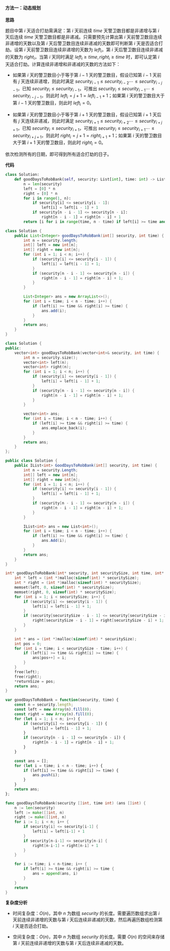 #### 方法一：动态规划

**思路**

题目中第 $i$ 天适合打劫需满足：第 $i$ 天前连续 $\textit{time}$ 天警卫数目都是非递增与第 $i$ 天后连续 $\textit{time}$ 天警卫数目都是非递减。只需要预先计算出第 $i$ 天前警卫数目连续非递增的天数以及第 $i$ 天后警卫数目连续非递减的天数即可判断第 $i$ 天是否适合打劫。设第 $i$ 天前警卫数目连续非递增的天数为 $\textit{left}_i$，第 $i$ 天后警卫数目连续非递减的天数为 $\textit{right}_i$，当第 $i$ 天同时满足 $\textit{left}_i \ge \textit{time},\textit{right}_i \ge \textit{time}$ 时，即可认定第 $i$ 天适合打劫。计算连续非递增和非递减的天数的方法如下：

+ 如果第 $i$ 天的警卫数目小于等于第 $i-1$ 天的警卫数目，假设已知第 $i-1$ 天前有 $j$ 天连续非递增，则此时满足 $\textit{security}_{i-1} \le \textit{security}_{i-2} \cdots \le \textit{security}_{i-j-1}$，已知 $\textit{security}_i \le \textit{security}_{i-1}$，可推出 $\textit{security}_{i} \le \textit{security}_{i-1} \cdots \le \textit{security}_{i-j-1}$，则此时 $\textit{left}_i = j + 1 = \textit{left}_{i-1} + 1$；如果第 $i$ 天的警卫数目大于第 $i-1$ 天的警卫数目，则此时 $\textit{left}_i = 0$。

+ 如果第 $i$ 天的警卫数目小于等于第 $i+1$ 天的警卫数目，假设已知第 $i+1$ 天后有 $j$ 天连续非递减，则此时满足 $\textit{security}_{i+1} \le \textit{security}_{i+2} \cdots \le \textit{security}_{i+j+1}$，已知 $\textit{security}_i \le \textit{security}_{i+1}$，可推出 $\textit{security}_{i} \le \textit{security}_{i+1} \cdots \le \textit{security}_{i+j+1}$，则此时 $\textit{right}_i = j + 1 = \textit{right}_{i+1} + 1$；如果第 $i$ 天的警卫数目大于第 $i+1$ 天的警卫数目，则此时 $\textit{right}_i = 0$。

依次检测所有的日期，即可得到所有适合打劫的日子。

**代码**

```Python [sol1-Python3]
class Solution:
    def goodDaysToRobBank(self, security: List[int], time: int) -> List[int]:
        n = len(security)
        left = [0] * n
        right = [0] * n
        for i in range(1, n):
            if security[i] <= security[i - 1]:
                left[i] = left[i - 1] + 1
            if security[n - i - 1] <= security[n - i]:
                right[n - i - 1] = right[n - i] + 1
        return [i for i in range(time, n - time) if left[i] >= time and right[i] >= time]
```

```Java [sol1-Java]
class Solution {
    public List<Integer> goodDaysToRobBank(int[] security, int time) {
        int n = security.length;
        int[] left = new int[n];
        int[] right = new int[n];
        for (int i = 1; i < n; i++) {
            if (security[i] <= security[i - 1]) {
                left[i] = left[i - 1] + 1;
            }
            if (security[n - i - 1] <= security[n - i]) {
                right[n - i - 1] = right[n - i] + 1;
            }
        }

        List<Integer> ans = new ArrayList<>();
        for (int i = time; i < n - time; i++) {
            if (left[i] >= time && right[i] >= time) {
                ans.add(i);    
            }
        }
        return ans;
    }
}
```

```C++ [sol1-C++]
class Solution {
public:
    vector<int> goodDaysToRobBank(vector<int>& security, int time) {
        int n = security.size();
        vector<int> left(n);
        vector<int> right(n);
        for (int i = 1; i < n; i++) {
            if (security[i] <= security[i - 1]) {
                left[i] = left[i - 1] + 1;
            }
            if (security[n - i - 1] <= security[n - i]) {
                right[n - i - 1] = right[n - i] + 1;
            }
        }

        vector<int> ans;
        for (int i = time; i < n - time; i++) {
            if (left[i] >= time && right[i] >= time) {
                ans.emplace_back(i);
            }
        }
        return ans;
    }
};
```

```C# [sol1-C#]
public class Solution {
    public IList<int> GoodDaysToRobBank(int[] security, int time) {
        int n = security.Length;
        int[] left = new int[n];
        int[] right = new int[n];
        for (int i = 1; i < n; i++) {
            if (security[i] <= security[i - 1]) {
                left[i] = left[i - 1] + 1;
            }
            if (security[n - i - 1] <= security[n - i]) {
                right[n - i - 1] = right[n - i] + 1;
            }
        }

        IList<int> ans = new List<int>();
        for (int i = time; i < n - time; i++) {
            if (left[i] >= time && right[i] >= time) {
                ans.Add(i);    
            }
        }
        return ans;
    }
}
```

```C [sol1-C]
int* goodDaysToRobBank(int* security, int securitySize, int time, int* returnSize) {
    int * left = (int *)malloc(sizeof(int) * securitySize);
    int * right = (int *)malloc(sizeof(int) * securitySize);
    memset(left, 0, sizeof(int) * securitySize);
    memset(right, 0, sizeof(int) * securitySize);
    for (int i = 1; i < securitySize; i++) {
        if (security[i] <= security[i - 1]) {
            left[i] = left[i - 1] + 1;
        }
        if (security[securitySize - i - 1] <= security[securitySize - i]) {
            right[securitySize - i - 1] = right[securitySize - i] + 1;
        }
    }

    int * ans = (int *)malloc(sizeof(int) * securitySize);
    int pos = 0;
    for (int i = time; i < securitySize - time; i++) {
        if (left[i] >= time && right[i] >= time) {
            ans[pos++] = i;
        }
    }
    free(left);
    free(right);
    *returnSize = pos;
    return ans;
}
```

```JavaScript [sol1-JavaScript]
var goodDaysToRobBank = function(security, time) {
    const n = security.length;
    const left = new Array(n).fill(0);
    const right = new Array(n).fill(0);
    for (let i = 1; i < n; i++) {
        if (security[i] <= security[i - 1]) {
            left[i] = left[i - 1] + 1;
        }
        if (security[n - i - 1] <= security[n - i]) {
            right[n - i - 1] = right[n - i] + 1;
        }
    }

    const ans = [];
    for (let i = time; i < n - time; i++) {
        if (left[i] >= time && right[i] >= time) {
            ans.push(i);    
        }
    }
    return ans;
};
```

```go [sol1-Golang]
func goodDaysToRobBank(security []int, time int) (ans []int) {
    n := len(security)
    left := make([]int, n)
    right := make([]int, n)
    for i := 1; i < n; i++ {
        if security[i] <= security[i-1] {
            left[i] = left[i-1] + 1
        }
        if security[n-i-1] <= security[n-i] {
            right[n-i-1] = right[n-i] + 1
        }
    }

    for i := time; i < n-time; i++ {
        if left[i] >= time && right[i] >= time {
            ans = append(ans, i)
        }
    }
    return
}
```

**复杂度分析**

- 时间复杂度：$O(n)$，其中 $n$ 为数组 $\textit{security}$ 的长度。需要遍历数组求出第 $i$ 天前连续非递增的天数与第 $i$ 天后连续非递减的天数，然后再遍历数组检测第 $i$ 天是否适合打劫。

- 空间复杂度：$O(n)$，其中 $n$ 为数组 $\textit{security}$ 的长度。需要 $O(n)$ 的空间来存储第 $i$ 天前连续非递增的天数与第 $i$ 天后连续非递减的天数。